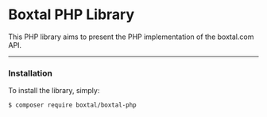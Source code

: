 # Boxtal PHP Library

This PHP library aims to present the PHP implementation of the boxtal.com API.

---

### Installation

To install the library, simply:

    $ composer require boxtal/boxtal-php
```